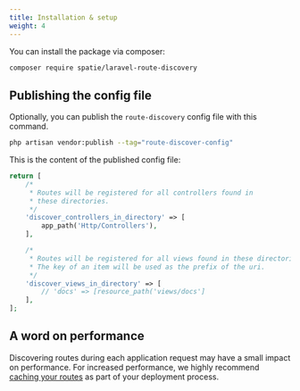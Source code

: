 ```yaml
---
title: Installation & setup
weight: 4
---
```


You can install the package via composer:

```bash
composer require spatie/laravel-route-discovery
```

## Publishing the config file

Optionally, you can publish the `route-discovery` config file with this command.

```bash
php artisan vendor:publish --tag="route-discover-config"
```

This is the content of the published config file:

```php
return [
    /*
     * Routes will be registered for all controllers found in
     * these directories.
     */
    'discover_controllers_in_directory' => [
        app_path('Http/Controllers'),
    ],

    /*
     * Routes will be registered for all views found in these directories.
     * The key of an item will be used as the prefix of the uri. 
     */
    'discover_views_in_directory' => [
        // 'docs' => [resource_path('views/docs']
    ],
];
```

## A word on performance

Discovering routes during each application request may have a small impact on performance. For increased performance, we highly recommend [caching your routes](https://laravel.com/docs/8.x/routing#route-caching) as part of your deployment process.
